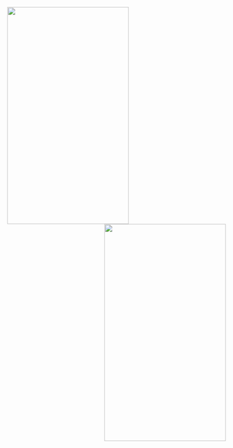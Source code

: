 <img src="https://user-images.githubusercontent.com/38129975/59741133-ba93cf00-9287-11e9-836e-bf193307eef1.jpeg" width="280px" height="500px"><img src="https://user-images.githubusercontent.com/38129975/59741153-c67f9100-9287-11e9-9631-392692c08a01.jpeg" width="280px" height="500px" align="right">
